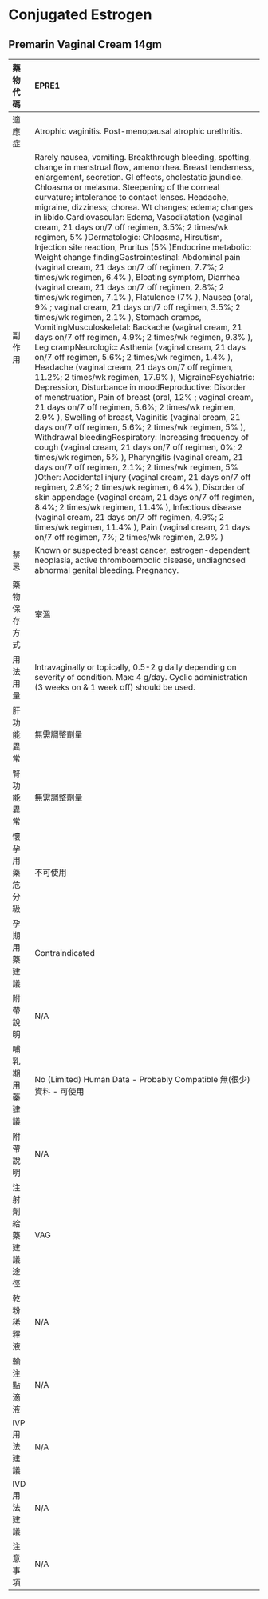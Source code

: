 # Conjugated Estrogen

## Premarin Vaginal Cream 14gm

| 藥物代碼 | EPRE1 |
| :--- | :--- |
| 適應症 | Atrophic vaginitis. Post-menopausal atrophic urethritis. |
| 副作用 | Rarely nausea, vomiting. Breakthrough bleeding, spotting, change in menstrual flow, amenorrhea. Breast tenderness, enlargement, secretion. GI effects, cholestatic jaundice. Chloasma or melasma. Steepening of the corneal curvature; intolerance to contact lenses. Headache, migraine, dizziness; chorea. Wt changes; edema; changes in libido.Cardiovascular: Edema, Vasodilatation \(vaginal cream, 21 days on/7 off regimen, 3.5%; 2 times/wk regimen, 5% \)Dermatologic: Chloasma, Hirsutism, Injection site reaction, Pruritus \(5% \)Endocrine metabolic: Weight change findingGastrointestinal: Abdominal pain \(vaginal cream, 21 days on/7 off regimen, 7.7%; 2 times/wk regimen, 6.4% \), Bloating symptom, Diarrhea \(vaginal cream, 21 days on/7 off regimen, 2.8%; 2 times/wk regimen, 7.1% \), Flatulence \(7% \), Nausea \(oral, 9% ; vaginal cream, 21 days on/7 off regimen, 3.5%; 2 times/wk regimen, 2.1% \), Stomach cramps, VomitingMusculoskeletal: Backache \(vaginal cream, 21 days on/7 off regimen, 4.9%; 2 times/wk regimen, 9.3% \), Leg crampNeurologic: Asthenia \(vaginal cream, 21 days on/7 off regimen, 5.6%; 2 times/wk regimen, 1.4% \), Headache \(vaginal cream, 21 days on/7 off regimen, 11.2%; 2 times/wk regimen, 17.9% \), MigrainePsychiatric: Depression, Disturbance in moodReproductive: Disorder of menstruation, Pain of breast \(oral, 12% ; vaginal cream, 21 days on/7 off regimen, 5.6%; 2 times/wk regimen, 2.9% \), Swelling of breast, Vaginitis \(vaginal cream, 21 days on/7 off regimen, 5.6%; 2 times/wk regimen, 5% \), Withdrawal bleedingRespiratory: Increasing frequency of cough \(vaginal cream, 21 days on/7 off regimen, 0%; 2 times/wk regimen, 5% \), Pharyngitis \(vaginal cream, 21 days on/7 off regimen, 2.1%; 2 times/wk regimen, 5% \)Other: Accidental injury \(vaginal cream, 21 days on/7 off regimen, 2.8%; 2 times/wk regimen, 6.4% \), Disorder of skin appendage \(vaginal cream, 21 days on/7 off regimen, 8.4%; 2 times/wk regimen, 11.4% \), Infectious disease \(vaginal cream, 21 days on/7 off regimen, 4.9%; 2 times/wk regimen, 11.4% \), Pain \(vaginal cream, 21 days on/7 off regimen, 7%; 2 times/wk regimen, 2.9% \) |
| 禁忌 | Known or suspected breast cancer, estrogen-dependent neoplasia, active thromboembolic disease, undiagnosed abnormal genital bleeding. Pregnancy. |
| 藥物保存方式 | 室溫 |
| 用法用量 | Intravaginally or topically, 0.5-2 g daily depending on severity of condition. Max: 4 g/day. Cyclic administration \(3 weeks on & 1 week off\) should be used. |
| 肝功能異常 | 無需調整劑量 |
| 腎功能異常 | 無需調整劑量 |
| 懷孕用藥危分級 | 不可使用 |
| 孕期用藥建議 | Contraindicated |
| 附帶說明 | N/A |
| 哺乳期用藥建議 | No \(Limited\) Human Data - Probably Compatible 無\(很少\)資料 - 可使用 |
| 附帶說明 | N/A |
| 注射劑給藥建議途徑 | VAG |
| 乾粉稀釋液 | N/A |
| 輸注點滴液 | N/A |
| IVP 用法建議 | N/A |
| IVD 用法建議 | N/A |
| 注意事項 | N/A |

